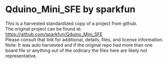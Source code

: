 
# Qduino_Mini_SFE by sparkfun  
This is a harvested standardized copy of a project from github.  
The original project can be found at:  
https://github.com/sparkfun/Qduino_Mini_SFE  
Please consult that link for additional, details, files, and license information.  
Note: It was auto harvested and if the original repo had more than one board file or anything out of the ordinary the files here are likely not representative.  
    